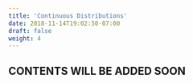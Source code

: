 ```yaml
---
title: 'Continuous Distributions'
date: 2018-11-14T19:02:50-07:00
draft: false
weight: 4
---
```

## CONTENTS WILL BE ADDED SOON

